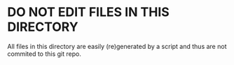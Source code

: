 # DO NOT EDIT FILES IN THIS DIRECTORY

All files in this directory are easily (re)generated by a script and thus are not commited to this git repo.


